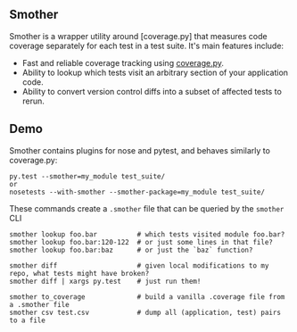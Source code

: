 ## Smother

Smother is a wrapper utility around [coverage.py] that measures code coverage
separately for each test in a test suite. It's main features include:

 * Fast and reliable coverage tracking using [coverage.py](https://coverage.readthedocs.io/en/coverage-4.1/).
 * Ability to lookup which tests visit an arbitrary section of your application code.
 * Ability to convert version control diffs into a subset of affected tests to rerun.
 
## Demo

Smother contains plugins for nose and pytest, and behaves similarly to coverage.py:

```
py.test --smother=my_module test_suite/
or
nosetests --with-smother --smother-package=my_module test_suite/
```

These commands create a `.smother` file that can be queried by the `smother` CLI

```
smother lookup foo.bar          # which tests visited module foo.bar?
smother lookup foo.bar:120-122  # or just some lines in that file?
smother lookup foo.bar:baz      # or just the `baz` function?

smother diff                    # given local modifications to my repo, what tests might have broken?
smother diff | xargs py.test    # just run them!

smother to_coverage             # build a vanilla .coverage file from a .smother file
smother csv test.csv            # dump all (application, test) pairs to a file
```
